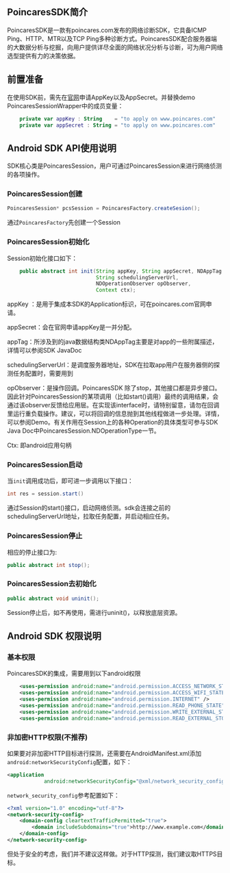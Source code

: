 ## PoincaresSDK简介

PoincaresSDK是一款有poincares.com发布的网络诊断SDK，它具备ICMP Ping、HTTP、MTR以及TCP Ping多种诊断方式。PoincaresSDK配合服务器端的大数据分析与挖掘，向用户提供详尽全面的网络状况分析与诊断，可为用户网络选型提供有力的决策依据。



## 前置准备

在使用SDK前，需先在[官网](https://www.poincares.com)申请AppKey以及AppSecret。并替换demo PoincaresSessionWrapper中的成员变量：

```kotlin
    private var appKey : String    = "to apply on www.poincares.com"
    private var appSecret : String = "to apply on www.poincares.com"
```



## Android SDK API使用说明

SDK核心类是PoincaresSession，用户可通过PoincaresSession来进行网络侦测的各项操作。

### PoincaresSession创建

```java
PoincaresSession* pcsSession = PoincaresFactory.createSesion();
```

通过`PoincaresFactory`先创建一个Session



### PoincaresSession初始化

Session初始化接口如下：

```java
    public abstract int init(String appKey, String appSecret, NDAppTag appTag,
                             String schedulingServerUrl,
                             NDOperationObserver opObserver,
                             Context ctx);
```

appKey ：是用于集成本SDK的Application标识，可在poincares.com官网申请。

appSecret：会在官网申请appKey是一并分配。

appTag：所涉及到的java数据结构类NDAppTag主要是对app的一些附属描述，详情可以参阅SDK JavaDoc

schedulingServerUrl：是调度服务器地址，SDK在拉取app用户在服务器侧的探测任务配置时，需要用到

opObserver：是操作回调。PoincaresSDK 除了stop，其他接口都是异步接口。因此针对PoincaresSession的某项调用（比如start()调用）最终的调用结果，会通过该observer反馈给应用层。在实现该interface时，请特别留意，请勿在回调里运行重负载操作。建议，可以将回调的信息抛到其他线程做进一步处理。详情，可以参阅Demo。有关作用在Session上的各种Operation的具体类型可参与SDK Java Doc中PoincaresSession.NDOperationType一节。

Ctx: 即android应用句柄



### PoincaresSession启动

当`init`调用成功后，即可进一步调用以下接口：

```java
int res = session.start()
```

通过Session的start()接口，启动网络侦测。sdk会连接之前的schedulingServerUrl地址，拉取任务配置，并启动相应任务。



### PoincaresSession停止

相应的停止接口为:

```java
public abstract int stop();
```



### PoincaresSession去初始化

```java
public abstract void uninit();
```

Session停止后，如不再使用，需进行uninit()，以释放底层资源。



## Android SDK 权限说明

### 基本权限

PoincaresSDK的集成，需要用到以下android权限

```xml
    <uses-permission android:name="android.permission.ACCESS_NETWORK_STATE" />
    <uses-permission android:name="android.permission.ACCESS_WIFI_STATE" />
    <uses-permission android:name="android.permission.INTERNET" />
    <uses-permission android:name="android.permission.READ_PHONE_STATE" />
    <uses-permission android:name="android.permission.WRITE_EXTERNAL_STORAGE" />
    <uses-permission android:name="android.permission.READ_EXTERNAL_STORAGE" />
```



### 非加密HTTP权限(不推荐)

如果要对非加密HTTP目标进行探测，还需要在AndroidManifest.xml添加`android:networkSecurityConfig`配置，如下：

```xml
<application
			android:networkSecurityConfig="@xml/network_security_config" >
```



`network_security_config`参考配置如下：

```xml
<?xml version="1.0" encoding="utf-8"?>
<network-security-config>
    <domain-config cleartextTrafficPermitted="true">
        <domain includeSubdomains="true">http://www.example.com</domain>
    </domain-config>
</network-security-config>
```

但处于安全的考虑，我们并不建议这样做。对于HTTP探测，我们建议取HTTPS目标。





